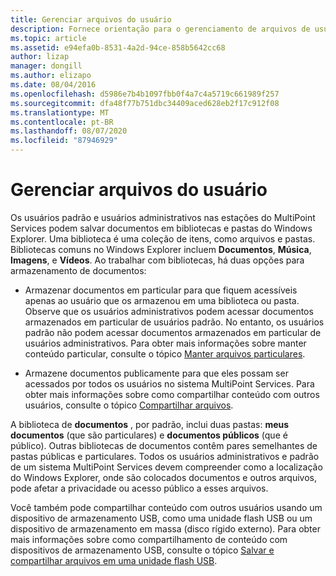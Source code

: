 ```yaml
---
title: Gerenciar arquivos do usuário
description: Fornece orientação para o gerenciamento de arquivos de usuário nos serviços do MultiPoint
ms.topic: article
ms.assetid: e94efa0b-8531-4a2d-94ce-858b5642cc68
author: lizap
manager: dongill
ms.author: elizapo
ms.date: 08/04/2016
ms.openlocfilehash: d5986e7b4b1097fbb0f4a7c4a5719c661989f257
ms.sourcegitcommit: dfa48f77b751dbc34409aced628eb2f17c912f08
ms.translationtype: MT
ms.contentlocale: pt-BR
ms.lasthandoff: 08/07/2020
ms.locfileid: "87946929"
---
```

# <a name="manage-user-files"></a>Gerenciar arquivos do usuário
Os usuários padrão e usuários administrativos nas estações do MultiPoint Services podem salvar documentos em bibliotecas e pastas do Windows Explorer. Uma biblioteca é uma coleção de itens, como arquivos e pastas. Bibliotecas comuns no Windows Explorer incluem **Documentos**, **Música**, **Imagens**, e **Vídeos**. Ao trabalhar com bibliotecas, há duas opções para armazenamento de documentos:

-   Armazenar documentos em particular para que fiquem acessíveis apenas ao usuário que os armazenou em uma biblioteca ou pasta. Observe que os usuários administrativos podem acessar documentos armazenados em particular de usuários padrão. No entanto, os usuários padrão não podem acessar documentos armazenados em particular de usuários administrativos. Para obter mais informações sobre manter conteúdo particular, consulte o tópico [Manter arquivos particulares](Keep-Files-Private.md).

-   Armazene documentos publicamente para que eles possam ser acessados por todos os usuários no sistema MultiPoint Services. Para obter mais informações sobre como compartilhar conteúdo com outros usuários, consulte o tópico [Compartilhar arquivos](Share-Files.md).

A biblioteca de **documentos** , por padrão, inclui duas pastas: **meus documentos** (que são particulares) e **documentos públicos** (que é público). Outras bibliotecas de documentos contêm pares semelhantes de pastas públicas e particulares. Todos os usuários administrativos e padrão de um sistema MultiPoint Services devem compreender como a localização do Windows Explorer, onde são colocados documentos e outros arquivos, pode afetar a privacidade ou acesso público a esses arquivos.

Você também pode compartilhar conteúdo com outros usuários usando um dispositivo de armazenamento USB, como uma unidade flash USB ou um dispositivo de armazenamento em massa (disco rígido externo). Para obter mais informações sobre como compartilhamento de conteúdo com dispositivos de armazenamento USB, consulte o tópico [Salvar e compartilhar arquivos em uma unidade flash USB](Save-and-Share-Files-on-a-USB-Flash-Drive.md).